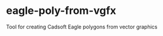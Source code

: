 eagle-poly-from-vgfx
====================

Tool for creating Cadsoft Eagle polygons from vector graphics
